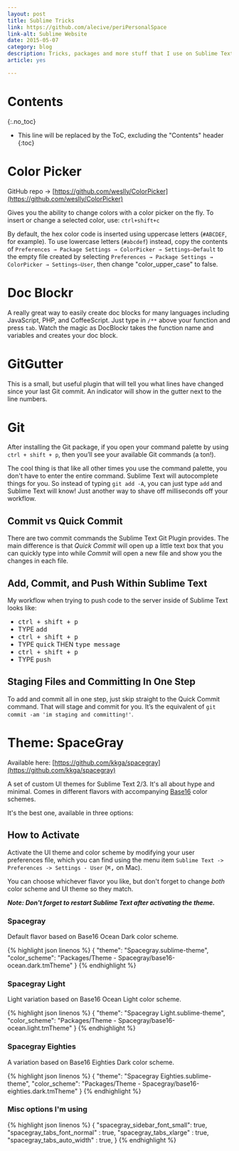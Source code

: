 ```yaml
---
layout: post
title: Sublime Tricks
link: https://github.com/alecive/periPersonalSpace
link-alt: Sublime Website
date: 2015-05-07
category: blog
description: Tricks, packages and more stuff that I use on Sublime Text Editor
article: yes

---
```


# Contents
{:.no_toc}

* This line will be replaced by the ToC, excluding the "Contents" header
{:toc}

# Color Picker

GitHub repo → [https://github.com/weslly/ColorPicker](https://github.com/weslly/ColorPicker)

Gives you the ability to change colors with a color picker on the fly. To insert or change a selected color, use: `ctrl+shift+c`

By default, the hex color code is inserted using uppercase letters (`#ABCDEF`, for example). To use lowercase letters (`#abcdef`) instead, copy the contents of `Preferences → Package Settings → ColorPicker → Settings—Default` to the empty file created by selecting `Preferences → Package Settings → ColorPicker → Settings—User`, then change "color_upper_case" to false.

# Doc Blockr

A really great way to easily create doc blocks for many languages including JavaScript, PHP, and CoffeeScript. Just type in `/**` above your function and press `tab`. Watch the magic as DocBlockr takes the function name and variables and creates your doc block.

# GitGutter

This is a small, but useful plugin that will tell you what lines have changed since your last Git commit. An indicator will show in the gutter next to the line numbers.

# Git

After installing the Git package, if you open your command palette by using `ctrl + shift + p`, then you’ll see your available Git commands (a ton!).

The cool thing is that like all other times you use the command palette, you don't have to enter the entire command. Sublime Text will autocomplete things for you. So instead of typing `git add -A`, you can just type `add` and Sublime Text will know! Just another way to shave off milliseconds off your workflow.

## Commit vs Quick Commit

There are two commit commands the Sublime Text Git Plugin provides. The main difference is that _Quick Commit_ will open up a little text box that you can quickly type into while _Commit_ will open a new file and show you the changes in each file.

## Add, Commit, and Push Within Sublime Text

My workflow when trying to push code to the server inside of Sublime Text looks like:

 * <kbd>ctrl + shift + p</kbd>
 * TYPE <kbd>add</kbd>
 * <kbd>ctrl + shift + p</kbd>
 * TYPE <kbd>quick</kbd> THEN <kbd>type message</kbd>
 * <kbd>ctrl + shift + p</kbd>
 * TYPE <kbd>push</kbd>


## Staging Files and Committing In One Step

To add and commit all in one step, just skip straight to the Quick Commit command. That will stage and commit for you. It’s the equivalent of `git commit -am 'im staging and committing!'`. 

# Theme: SpaceGray

Available here: [https://github.com/kkga/spacegray](https://github.com/kkga/spacegray)

A set of custom UI themes for Sublime Text 2/3. It's all about hype and minimal. Comes in different flavors with accompanying [Base16](https://github.com/chriskempson/base16) color schemes.

It's the best one, available in three options:

## How to Activate

Activate the UI theme and color scheme by modifying your user preferences file, which you can find using the menu item `Sublime Text -> Preferences -> Settings - User` (<kbd>⌘</kbd><kbd>,</kbd> on Mac).

You can choose whichever flavor you like, but don't forget to change *both* color scheme and UI theme so they match.

***Note: Don't forget to restart Sublime Text after activating the theme.***

### Spacegray

Default flavor based on Base16 Ocean Dark color scheme.

{% highlight json linenos %}
{
  "theme": "Spacegray.sublime-theme",
  "color_scheme": "Packages/Theme - Spacegray/base16-ocean.dark.tmTheme"
}
{% endhighlight %}

### Spacegray Light

Light variation based on Base16 Ocean Light color scheme.

{% highlight json linenos %}
{
  "theme": "Spacegray Light.sublime-theme",
  "color_scheme": "Packages/Theme - Spacegray/base16-ocean.light.tmTheme"
}
{% endhighlight %}

### Spacegray Eighties

A variation based on Base16 Eighties Dark color scheme.

{% highlight json linenos %}
{
  "theme": "Spacegray Eighties.sublime-theme",
  "color_scheme": "Packages/Theme - Spacegray/base16-eighties.dark.tmTheme"
}
{% endhighlight %}

### Misc options I'm using

{% highlight json linenos %}
{
  "spacegray_sidebar_font_small": true,
  "spacegray_tabs_font_normal"  : true,
  "spacegray_tabs_xlarge"       : true,
  "spacegray_tabs_auto_width"   : true,
}
{% endhighlight %}
 
